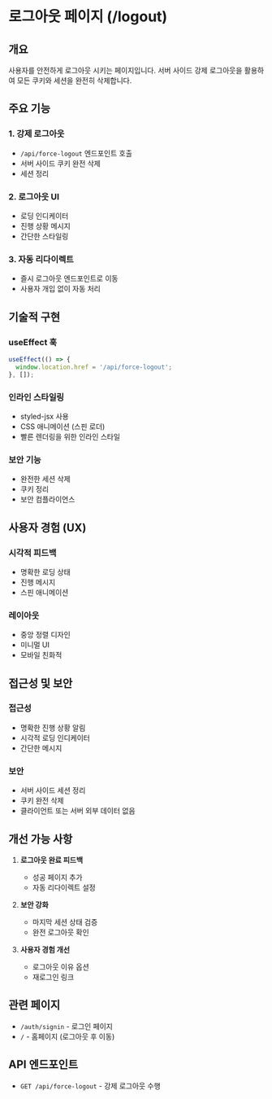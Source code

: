 # 로그아웃 페이지 (/logout)

## 개요

사용자를 안전하게 로그아웃 시키는 페이지입니다. 서버 사이드 강제 로그아웃을 활용하여 모든 쿠키와 세션을 완전히 삭제합니다.

## 주요 기능

### 1. 강제 로그아웃

- `/api/force-logout` 엔드포인트 호출
- 서버 사이드 쿠키 완전 삭제
- 세션 정리

### 2. 로그아웃 UI

- 로딩 인디케이터
- 진행 상황 메시지
- 간단한 스타일링

### 3. 자동 리다이렉트

- 즐시 로그아웃 엔드포인트로 이동
- 사용자 개입 없이 자동 처리

## 기술적 구현

### useEffect 훅

```typescript
useEffect(() => {
  window.location.href = '/api/force-logout';
}, []);
```

### 인라인 스타일링

- styled-jsx 사용
- CSS 애니메이션 (스핀 로더)
- 빨른 렌더링을 위한 인라인 스타일

### 보안 기능

- 완전한 세션 삭제
- 쿠키 정리
- 보안 컴플라이언스

## 사용자 경험 (UX)

### 시각적 피드백

- 명확한 로딩 상태
- 진행 메시지
- 스핀 애니메이션

### 레이아웃

- 중앙 정렬 디자인
- 미니멀 UI
- 모바일 친화적

## 접근성 및 보안

### 접근성

- 명확한 진행 상황 알림
- 시각적 로딩 인디케이터
- 간단한 메시지

### 보안

- 서버 사이드 세션 정리
- 쿠키 완전 삭제
- 클라이언트 또는 서버 외부 데이터 없음

## 개선 가능 사항

1. **로그아웃 완료 피드백**
   - 성공 페이지 추가
   - 자동 리다이렉트 설정

2. **보안 강화**
   - 마지막 세션 상태 검증
   - 완전 로그아웃 확인

3. **사용자 경험 개선**
   - 로그아웃 이유 옵션
   - 재로그인 링크

## 관련 페이지

- `/auth/signin` - 로그인 페이지
- `/` - 홈페이지 (로그아웃 후 이동)

## API 엔드포인트

- `GET /api/force-logout` - 강제 로그아웃 수행
